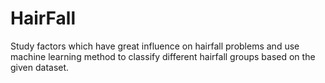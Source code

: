 # HairFall
Study factors which have great influence on hairfall problems and use machine learning method to classify different hairfall groups based on the given dataset.
